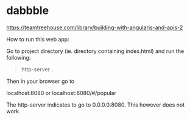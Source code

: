 # dabbble
https://teamtreehouse.com/library/building-with-angularjs-and-apis-2

How to run this web app:

Go to project directory (ie. directory containing index.html) and run the following:

> http-server .

Then in your browser go to

localhost:8080 or localhost:8080/#/popular

The http-server indicates to go to 0.0.0.0:8080. This however does not work.
